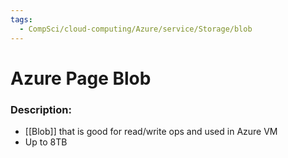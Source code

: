 ```yaml
---
tags:
  - CompSci/cloud-computing/Azure/service/Storage/blob
---
```

# Azure Page Blob
### Description:
- [[Blob]] that is good for read/write ops and used in Azure VM
- Up to 8TB